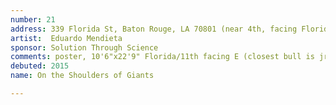 ```yaml
---
number: 21
address: 339 Florida St, Baton Rouge, LA 70801 (near 4th, facing Florida)
artist:  Eduardo Mendieta
sponsor: Solution Through Science
comments: poster, 10'6"x22'9" Florida/11th facing E (closest bull is jr, #19058, Florida/26th, 157529 imps)
debuted: 2015
name: On the Shoulders of Giants

---
```

